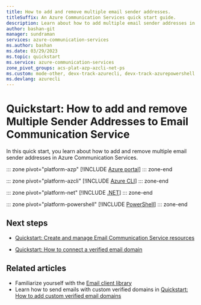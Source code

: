```yaml
---
title: How to add and remove multiple email sender addresses.
titleSuffix: An Azure Communication Services quick start guide.
description: Learn about how to add multiple email sender addresses in Email Communication Service.
author: bashan-git
manager: sundraman
services: azure-communication-services
ms.author: bashan
ms.date: 03/29/2023
ms.topic: quickstart
ms.service: azure-communication-services
zone_pivot_groups: acs-plat-azp-azcli-net-ps
ms.custom: mode-other, devx-track-azurecli, devx-track-azurepowershell
ms.devlang: azurecli
---
```

# Quickstart: How to add and remove Multiple Sender Addresses to Email Communication Service

In this quick start, you learn about how to add and remove multiple email sender addresses in Azure Communication Services.

::: zone pivot="platform-azp"
[!INCLUDE [Azure portal](./includes/create-sender-username-resource-az-portal.md)]
::: zone-end

::: zone pivot="platform-azcli"
[!INCLUDE [Azure CLI](./includes/create-sender-username-resource-az-cli.md)]
::: zone-end

::: zone pivot="platform-net"
[!INCLUDE [.NET](./includes/create-sender-username-resource-dot-net.md)]
::: zone-end

::: zone pivot="platform-powershell"
[!INCLUDE [PowerShell](./includes/create-sender-username-resource-powershell.md)]
::: zone-end

## Next steps

* [Quickstart: Create and manage Email Communication Service resources](../../quickstarts/email/create-email-communication-resource.md)

* [Quickstart: How to connect a verified email domain](../../quickstarts/email/connect-email-communication-resource.md)

## Related articles

* Familiarize yourself with the [Email client library](../../concepts/email/sdk-features.md)
* Learn how to send emails with custom verified domains in [Quickstart: How to add custom verified email domains](../../quickstarts/email/add-custom-verified-domains.md)
